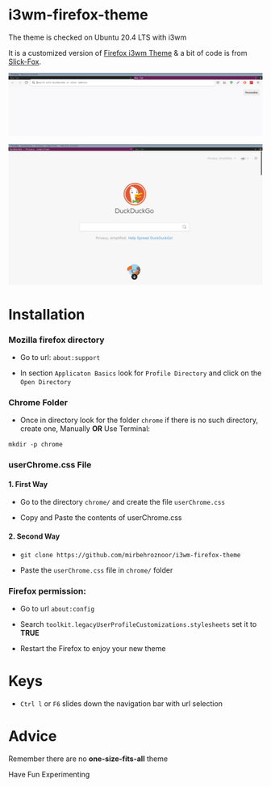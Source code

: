 # i3wm-firefox-theme

The theme is checked on Ubuntu 20.4 LTS with i3wm

It is a customized version of [Firefox i3wm Theme](https://github.com/aadilayub/firefox-i3wm-theme) & a bit of code is from [Slick-Fox](https://github.com/Etesam913/slick-fox). 


![](i3wm-firefox-theme-1.png)

![](i3wm-firefox-theme-2.png)


# Installation 


### Mozilla firefox directory  

* Go to url: `about:support`

* In section `Applicaton Basics` look for `Profile Directory` and click on the `Open Directory`

### Chrome Folder

* Once in directory look for the folder `chrome` if there is no such directory, create one, Manually __OR__ Use Terminal:

```
mkdir -p chrome
```
### userChrome.css File

#### 1. First Way

* Go to the directory `chrome/` and create the file `userChrome.css`

* Copy and Paste the contents of userChrome.css

#### 2. Second Way

* `git clone https://github.com/mirbehroznoor/i3wm-firefox-theme`

* Paste the `userChrome.css` file in `chrome/` folder

### Firefox permission:

* Go to url `about:config`

* Search `toolkit.legacyUserProfileCustomizations.stylesheets` set it to __TRUE__

* Restart the Firefox to enjoy your new theme

# Keys

* `Ctrl l` or `F6` slides down the navigation bar with url selection

# Advice

   Remember there are no __one-size-fits-all__ theme 

   Have Fun Experimenting 
